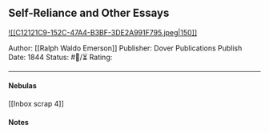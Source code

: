 ## Self-Reliance and Other Essays

[ ![[C12121C9-152C-47A4-B3BF-3DE2A991F795.jpeg|150]] ](https://www.goodreads.com/book/show/123845.Self_Reliance_and_Other_Essays)

Author: [[Ralph Waldo Emerson]]
Publisher: Dover Publications
Publish Date: 1844
Status: #💫/⏳ 
Rating:

___

#### Nebulas

[[Inbox scrap 4]]

#### Notes

